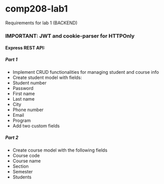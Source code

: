 # comp208-lab1

Requirements for lab 1 (BACKEND)

### IMPORTANT: JWT and cookie-parser for HTTPOnly

#### Express REST API:

##### Part 1

- Implement CRUD functionalities for managing student and course info
- Create student model with fields:
- Student number
- Password
- First name
- Last name
- City
- Phone number
- Email
- Program
- Add two custom fields

##### Part 2

- Create course model with the following fields
- Course code
- Course name
- Section
- Semester
- Students
